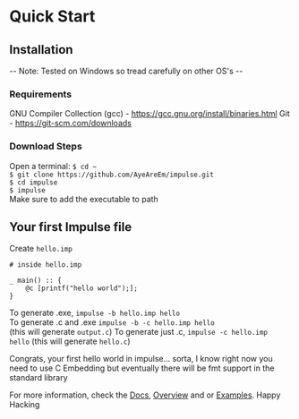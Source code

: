# Quick Start
## Installation
-- Note: Tested on Windows so tread carefully on other OS's --

### Requirements
GNU Compiler Collection (gcc) - <a href="https://gcc.gnu.org/install/binaries.html">https://gcc.gnu.org/install/binaries.html</a>
Git - <a href="https://git-scm.com/downloads">https://git-scm.com/downloads</a>

### Download Steps
Open a terminal:
`$ cd ~`<br>
`$ git clone https://github.com/AyeAreEm/impulse.git`<br>
`$ cd impulse`<br>
`$ impulse`<br>
Make sure to add the executable to path

## Your first Impulse file
Create `hello.imp`
```
# inside hello.imp

_ main() :: {
    @c [printf("hello world");];
}
```
To generate .exe, `impulse -b hello.imp hello`<br>
To generate .c and .exe `impulse -b -c hello.imp hello`<br> (this will generate `output.c`)
To generate just .c, `impulse -c hello.imp hello` (this will generate `hello.c`)

Congrats, your first hello world in impulse... sorta, I know right now you need to use C Embedding but eventually there will be fmt support in the standard library<br>

For more information, check the <a href="./Docs.md">Docs</a>, <a href="./Overview.md">Overview</a> and or <a href="../examples">Examples</a>. Happy Hacking

